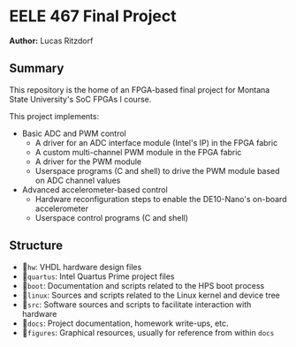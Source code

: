 # EELE 467 Final Project

**Author:** Lucas Ritzdorf


## Summary

This repository is the home of an FPGA-based final project for Montana State University's SoC FPGAs I course.

This project implements:
- Basic ADC and PWM control
  - A driver for an ADC interface module (Intel's IP) in the FPGA fabric
  - A custom multi-channel PWM module in the FPGA fabric
  - A driver for the PWM module
  - Userspace programs (C and shell) to drive the PWM module based on ADC channel values
- Advanced accelerometer-based control
  - Hardware reconfiguration steps to enable the DE10-Nano's on-board accelerometer
  - Userspace control programs (C and shell)


## Structure

- 📁`hw`: VHDL hardware design files
- 📁`quartus`: Intel Quartus Prime project files
- 📁`boot`: Documentation and scripts related to the HPS boot process
- 📁`linux`: Sources and scripts related to the Linux kernel and device tree
- 📁`src`: Software sources and scripts to facilitate interaction with hardware
- 📁`docs`: Project documentation, homework write-ups, etc.
- 📁`figures`: Graphical resources, usually for reference from within `docs`
